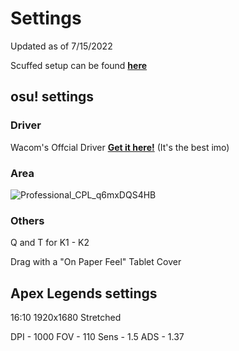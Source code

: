 # Settings

Updated as of 7/15/2022

Scuffed setup can be found <b><a href="gear.md">here</a></b>
  
## osu! settings

### Driver
Wacom's Offcial Driver <b><a href="https://www.wacom.com/en-us/support/product-support/drivers">Get it here!</a></b> (It's the best imo)

### Area 
![Professional_CPL_q6mxDQS4HB](https://user-images.githubusercontent.com/68185772/179213123-b3110785-b84a-47d3-beec-0c9cc679741b.png)

### Others
Q and T for K1 - K2
  
Drag with a "On Paper Feel" Tablet Cover

## Apex Legends settings

16:10
1920x1680 Stretched

DPI - 1000
FOV - 110
Sens - 1.5
ADS - 1.37
